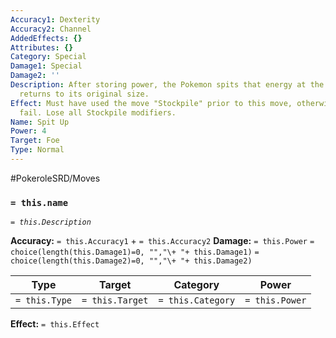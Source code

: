 ```yaml
---
Accuracy1: Dexterity
Accuracy2: Channel
AddedEffects: {}
Attributes: {}
Category: Special
Damage1: Special
Damage2: ''
Description: After storing power, the Pokemon spits that energy at the foe. The user
  returns to its original size.
Effect: Must have used the move "Stockpile" prior to this move, otherwise it will
  fail. Lose all Stockpile modifiers.
Name: Spit Up
Power: 4
Target: Foe
Type: Normal
---
```


#PokeroleSRD/Moves

### `= this.name`
*`= this.Description`*

**Accuracy:** `= this.Accuracy1` + `= this.Accuracy2`
**Damage:** `= this.Power` `= choice(length(this.Damage1)=0, "","\+ "+ this.Damage1)` `= choice(length(this.Damage2)=0, "","\+ "+ this.Damage2)`

| Type          | Target          | Category          | Power          |
| ------------- | --------------- | ----------------  | -------------- |
| `= this.Type` | `= this.Target` | `= this.Category` | `= this.Power` | 

**Effect:** `= this.Effect`